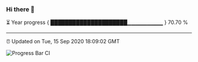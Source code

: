 ### Hi there 👋

⏳ Year progress { █████████████████████▁▁▁▁▁▁▁▁▁ } 70.70 %

---

⏰ Updated on Tue, 15 Sep 2020 18:09:02 GMT

![Progress Bar CI](https://github.com/liununu/liununu/workflows/Progress%20Bar%20CI/badge.svg)
